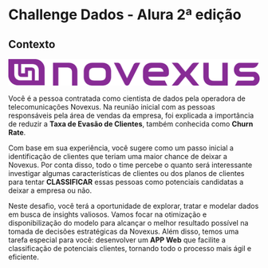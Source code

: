 # Challenge Dados - Alura 2ª edição

## Contexto
![](https://raw.githubusercontent.com/FranciscoFoz/challenge-dados-alura-2-edicao/main/Identidade%20visual/Logo%20(6).png)

Você é a pessoa contratada como cientista de dados pela operadora de telecomunicações Novexus. Na reunião inicial com as pessoas responsáveis pela área de vendas da empresa, foi explicada a importância de reduzir a **Taxa de Evasão de Clientes**, também conhecida como **Churn Rate**.

Com base em sua experiência, você sugere como um passo inicial a identificação de clientes que teriam uma maior chance de deixar a Novexus. Por conta disso, todo o time percebe o quanto será interessante investigar algumas características de clientes ou dos planos de clientes para tentar **CLASSIFICAR** essas pessoas como potenciais candidatas a deixar a empresa ou não.

Neste desafio, você terá a oportunidade de explorar, tratar e modelar dados em busca de insights valiosos. Vamos focar na otimização e disponibilização do modelo para alcançar o melhor resultado possível na tomada de decisões estratégicas da Novexus. Além disso, temos uma tarefa especial para você: desenvolver um **APP Web** que facilite a classificação de potenciais clientes, tornando todo o processo mais ágil e eficiente.

